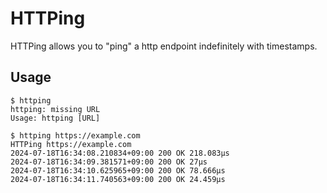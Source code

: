 # HTTPing

HTTPing allows you to "ping" a http endpoint indefinitely with timestamps.

## Usage

```
$ httping
httping: missing URL
Usage: httping [URL]
```

```
$ httping https://example.com
HTTPing https://example.com
2024-07-18T16:34:08.210834+09:00 200 OK 218.083µs
2024-07-18T16:34:09.381571+09:00 200 OK 27µs
2024-07-18T16:34:10.625965+09:00 200 OK 78.666µs
2024-07-18T16:34:11.740563+09:00 200 OK 24.459µs
```
